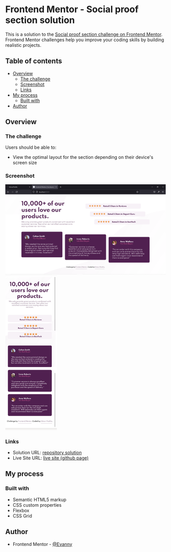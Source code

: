 # Frontend Mentor - Social proof section solution

This is a solution to the [Social proof section challenge on Frontend Mentor](https://www.frontendmentor.io/challenges/social-proof-section-6e0qTv_bA). Frontend Mentor challenges help you improve your coding skills by building realistic projects.

## Table of contents

- [Overview](#overview)
  - [The challenge](#the-challenge)
  - [Screenshot](#screenshot)
  - [Links](#links)
- [My process](#my-process)
  - [Built with](#built-with)
- [Author](#author)

## Overview

### The challenge

Users should be able to:

- View the optimal layout for the section depending on their device's screen size

### Screenshot

![](./screenshots-solutions/screenshot-desktop-solution.PNG)
![](./screenshots-solutions/screenshot-mobile-solution.PNG)

### Links

- Solution URL: [repository solution](https://github.com/EdisonPadilla/Social-proof-section-solution.git)
- Live Site URL: [live site (github page)](https://edisonpadilla.github.io/Social-proof-section-solution/)

## My process

### Built with

- Semantic HTML5 markup
- CSS custom properties
- Flexbox
- CSS Grid

## Author

- Frontend Mentor - [@Evanny](https://www.frontendmentor.io/profile/Evanny)
